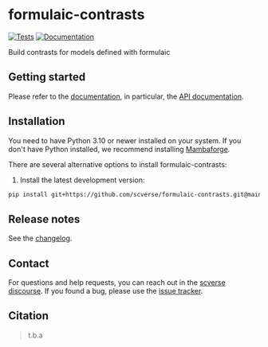 # formulaic-contrasts

[![Tests][badge-tests]][tests]
[![Documentation][badge-docs]][documentation]

[badge-tests]: https://img.shields.io/github/actions/workflow/status/scverse/formulaic-contrasts/test.yaml?branch=main
[badge-docs]: https://img.shields.io/readthedocs/formulaic-contrasts

Build contrasts for models defined with formulaic

## Getting started

Please refer to the [documentation][],
in particular, the [API documentation][].

## Installation

You need to have Python 3.10 or newer installed on your system.
If you don't have Python installed, we recommend installing [Mambaforge][].

There are several alternative options to install formulaic-contrasts:

<!--
1) Install the latest release of `formulaic-contrasts` from [PyPI][]:

```bash
pip install formulaic-contrasts
```
-->

1. Install the latest development version:

```bash
pip install git+https://github.com/scverse/formulaic-contrasts.git@main
```

## Release notes

See the [changelog][].

## Contact

For questions and help requests, you can reach out in the [scverse discourse][].
If you found a bug, please use the [issue tracker][].

## Citation

> t.b.a

[mambaforge]: https://github.com/conda-forge/miniforge#mambaforge
[scverse discourse]: https://discourse.scverse.org/
[issue tracker]: https://github.com/scverse/formulaic-contrasts/issues
[tests]: https://github.com/scverse/formulaic-contrasts/actions/workflows/test.yml
[documentation]: https://formulaic-contrasts.readthedocs.io
[changelog]: https://formulaic-contrasts.readthedocs.io/en/latest/changelog.html
[api documentation]: https://formulaic-contrasts.readthedocs.io/en/latest/api.html
[pypi]: https://pypi.org/project/formulaic-contrasts
